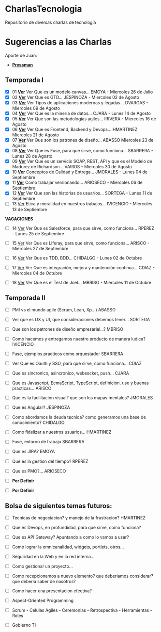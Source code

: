 # CharlasTecnologia
Repositorio de diversas charlas de tecnología

# Sugerencias a las Charlas
Aporte de Juan:
- [**Pressman**](http://cotana.informatica.edu.bo/downloads/ld-Ingenieria.de.software.enfoque.practico.7ed.Pressman.PDF)


## Temporada I

- [x] 01	**[Ver](https://github.com/silverfox78/CharlasTecnologia/tree/master/S01_01_Modelo_Canvas%20-%20EMOYA)** Ver Que es un modelo canvas…	EMOYA	-	Miercoles 26 de Julio
- [x] 02	**[Ver](https://github.com/silverfox78/CharlasTecnologia/tree/master/S01_02_GTD%20-%20JESPINOZA)** Ver Que es GTD…	JESPINOZA	-	Miercoles 02 de Agosto
- [x] 03	**[Ver](https://github.com/silverfox78/CharlasTecnologia/tree/master/S01_03_Aplicaciones%20modernas%20y%20legadas%20-%20DVARGAS)** Ver Tipos de aplicaciones modernas y legadas…	DVARGAS	-	Miercoles 09 de Agosto
- [x] 04	**[Ver](https://github.com/silverfox78/CharlasTecnologia/tree/master/S01_04_Mineria_Datos%20-%20CJARA)** Ver Que es la minería de datos…	CJARA	-	Lunes 14 de Agosto
- [x] 05	**[Ver](https://github.com/silverfox78/CharlasTecnologia/tree/master/S01_05_Metodologias_Agiles%20-%20IRIVERA)** Ver Que son las metodologías agiles…	IRIVERA	-	Miercoles 16 de Agosto
- [x] 06	**[Ver](https://github.com/silverfox78/CharlasTecnologia/tree/master/S01_06_Frontend_Backend_y_Devops%20-%20HMARTINEZ)** Ver Que es Frontend, Backend y Devops…	HMARTINEZ	Miercoles 21 de Agosto
- [x] 07	**[Ver](https://github.com/silverfox78/CharlasTecnologia/tree/master/S01_07_Patrones_de_Diseño%20-%20ABASSO)** Ver Que son los patrones de diseño…	ABASSO	Miercoles 23 de Agosto
- [x] 08	**[Ver](https://github.com/silverfox78/CharlasTecnologia/tree/master/S01_08_Fuse%20-%20SBARRERA)** Ver Que es Fuse, para que sirve, como funciona…	SBARRERA	-	Lunes 28 de Agosto
- [x] 09	**[Ver](https://github.com/silverfox78/CharlasTecnologia/tree/master/S01_09_Soap_Rest_Api_Richardson%20-%20CIBACACHE)** Ver Que es un servicio SOAP, REST, API y que es el Modelo de Madurez de Richardson… 	VARIOS	-	Miercoles 30 de Agosto
- [x] 10	**[Ver](https://github.com/silverfox78/CharlasTecnologia/tree/master/S01_10_Conceptos_de_Calidad_y_Entrega%20-%20JMORALES)** Conceptos de Calidad y Entrega...	JMORALES	-	Lunes 04 de Septiembre
- [x] 11	**[Ver](https://github.com/silverfox78/CharlasTecnologia/tree/master/S01_11_Trabajo_Versionado%20-%20ARIOSECO)** Como trabajar versionando...	ARIOSECO	-	Miercoles 06 de Septiembre
- [x] 12	**[Ver](https://github.com/silverfox78/CharlasTecnologia/tree/master/S01_12_Historias_de_Usuario%20-%20SORTEGA)** Ver Que son las historias de usuarios…	SORTEGA		-	Lunes 11 de Septiembre
- [ ] 13	[Ver](https://github.com/silverfox78/CharlasTecnologia) Etica y moralidad en nuestros trabajos...	IVICENCIO	-	Miercoles 13 de Septiembre

**VAGACIONES**

- [ ] 14	[Ver](https://github.com/silverfox78/CharlasTecnologia) Ver Que es Salesforce, para que sirve, como funciona…	RPEREZ	-	Lunes 25 de Septiembre
- [ ] 15	[Ver](https://github.com/silverfox78/CharlasTecnologia) Ver Que es Liferay, para que sirve, como funciona…	ARISCO	-	Miercoles 27 de Septiembre
- [ ] 16	[Ver](https://github.com/silverfox78/CharlasTecnologia) Ver Que es TDD, BDD…	CHIDALGO	-	Lunes 02 de Octubre
- [ ] 17	[Ver](https://github.com/silverfox78/CharlasTecnologia) Ver Que es integración, mejora y mantención continua…	CDIAZ	-	Miercoles 04 de Octubre
- [ ] 18	[Ver](https://github.com/silverfox78/CharlasTecnologia) Ver Que es el Test de Joel…	MBRISO	-	Miercoles 11 de Octubre


## Temporada II

- [ ] PMI vs el mundo agile (Scrum, Lean, Xp...)	ABASSO
- [ ] Ver que es UX y UI, que consideraciones debemos tener...	SORTEGA
- [ ] Que son los patrones de diseño empresarial...?	MBRISO
- [ ] Como hacemos y entregamos nuestro producto de manera ludica?	IVICENCIO
- [ ] Fuse, ejemplos practicos como orquestador	SBARRERA
- [ ] Ver Que es Oauth y SSO, para que sirve, como funciona…	CDIAZ
- [ ] Que es sincronico, asincronico, websocket, push...	CJARA
- [ ] Que es Javascript, EcmaScript, TypeScript, definicion, uso y buenas practicas...	ARISCO
- [ ] Que es la facilitacion visual? que son los mapas mentales?	JMORALES
- [ ] Que es Angular?	JESPINOZA
- [ ] Como abordamos la deuda tecnica? como generamos una base de conocimiento?	CHIDALGO
- [ ] Como fidelizar a nuestros usuarios...	HMARTINEZ
- [ ] Fuse, entorno de trabajo	SBARRERA
- [ ] Que es JIRA?	EMOYA
- [ ] Que es la gestion del tiempo?	RPEREZ
- [ ] Que es PMO?...	ARIOSECO
- [ ] **Por Definir**
- [ ] **Por Definir**


## Bolsa de siguientes temas futuros:
- [ ] Tecnicas de negociacion? y manejo de la frustracion?	HMARTINEZ
- [ ] Que es Devops, en profundidad, para que sirve, como funciona?
- [ ] Que es API Gateway? Apuntando a como lo vamos a usar?
- [ ] Como lograr la omnicanalidad, widgets, portlets, otros...
- [ ] Seguridad en la Web y en la red interna...
- [ ] Como gestionar un proyecto...
- [ ] Como recepcionamos a nuevo elemento? que deberiamos considerar? que deberia saber de nosotros?
- [ ] Como hacer una presentacion efectiva?
- [ ] Aspect-Oriented Programming
- [ ] Scrum - Celulas Agiles - Ceremonias - Retrospectiva - Herramientas - Roles
- [ ] Gobierno TI



